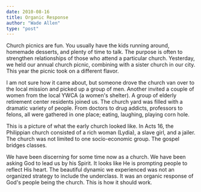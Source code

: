 ```yaml
---
date: 2010-08-16
title: Organic Response
author: "Wade Allen"
type: "post"
---
```


Church picnics are fun.  You usually have the kids running around, homemade desserts, and plenty of time to talk.  The purpose is often to strengthen relationships of those who attend a particular church.  Yesterday, we held our annual church picnic, combining with a sister church in our city. This year the picnic took on a different flavor.

I am not sure how it came about, but someone drove the church van over to the local mission and picked up a group of men.  Another invited a couple of women from the local YWCA (a women's shelter).  A group of elderly retirement center residents joined us.  The church yard was filled with a dramatic variety of people.  From doctors to drug addicts, professors to felons, all were gathered in one place; eating, laughing, playing corn hole.

This is a picture of what the early church looked like.  In Acts 16, the Philippian church consisted of a rich woman (Lydia), a slave girl, and a jailer.  The church was not limited to one socio-economic group.  The gospel bridges classes.

We have been discerning for some time now as a church.  We have been asking God to lead us by his Spirit.  It looks like He is prompting people to reflect His heart.  The beautiful dynamic we experienced was not an organized strategy to include the underclass.  It was an organic response of God's people being the church.  This is how it should work.
